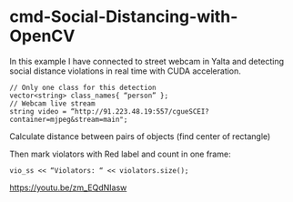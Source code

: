 # cmd-Social-Distancing-with-OpenCV

In this example I have connected to street webcam in Yalta and detecting social distance violations in real time with CUDA acceleration.
~~~
// Only one class for this detection
vector<string> class_names{ “person” };
// Webcam live stream
string video = “http://91.223.48.19:557/cgueSCEI?container=mjpeg&stream=main";
~~~
Calculate distance between pairs of objects (find center of rectangle)

Then mark violators with Red label and count in one frame:
~~~
vio_ss << “Violators: “ << violators.size();
~~~
https://youtu.be/zm_EQdNIasw
